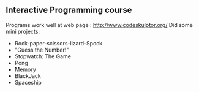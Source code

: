 ## Interactive Programming course

Programs work well at web page : http://www.codeskulptor.org/
Did some mini projects:
* Rock-paper-scissors-lizard-Spock
* "Guess the Number!"
* Stopwatch: The Game
* Pong
* Memory
* BlackJack
* Spaceship
